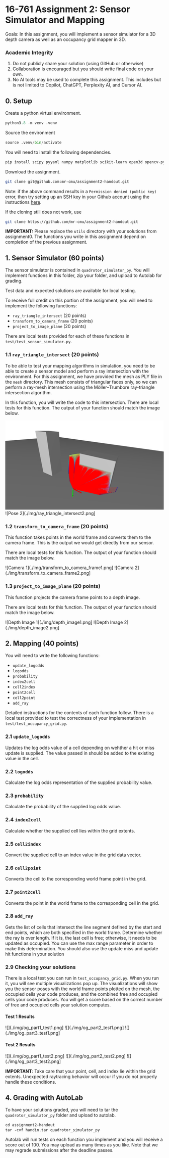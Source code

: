 # 16-761 Assignment 2: Sensor Simulator and Mapping

Goals: In this assignment, you will implement a sensor
simulator for a 3D depth camera as well as an occupancy
grid mapper in 3D.

### Academic Integrity
1. Do not publicly share your solution (using GitHub or otherwise)
2. Collaboration is encouraged but you should write final code on your own.
3. No AI tools may be used to complete this assignment. This includes
but is not limited to Copilot, ChatGPT, Perplexity AI, and Cursor AI.

## 0. Setup
Create a python virtual environment.
```python
python3.8 -m venv .venv
```
Source the environment
```python
source .venv/bin/activate
```
You will need to install the following dependencies.
```python
pip install scipy pyyaml numpy matplotlib scikit-learn open3d opencv-python
```
Download the assignment.
```bash
git clone git@github.com:mr-cmu/assignment2-handout.git
```
Note: if the above command results in a `Permission denied (public key)`
error, then try setting up an SSH key in your Github account using the
instructions [here](https://docs.github.com/en/authentication/connecting-to-github-with-ssh/adding-a-new-ssh-key-to-your-github-account).

If the cloning still does not work, use
```bash
git clone https://github.com/mr-cmu/assignment2-handout.git
```

**IMPORTANT:** Please replace the `utils` directory with your
solutions from assignment0. The functions you write in this assignment
depend on completion of the previous assignment.

## 1. Sensor Simulator (60 points)
The sensor simulator is contained in `quadrotor_simulator_py`. You
will implement functions in this folder, zip your folder, and upload
to Autolab for grading.

Test data and expected solutions are available for local testing.

To receive full credit on this portion of the assignment,
you will need to implement the following functions:

* `ray_triangle_intersect` (20 points)
* `transform_to_camera_frame` (20 points)
* `project_to_image_plane` (20 points)

There are local tests provided for each of these functions in
`test/test_sensor_simulator.py`.

### 1.1 `ray_triangle_intersect` (20 points)
To be able to test your mapping algorithms in simulation, you need to
be able to create a sensor model and perform a ray intersection with
the environment. For this assignment, we have provided the mesh as
PLY file in the `mesh` directory. This mesh consists of triangular
faces only, so we can perform a ray-mesh intersection using the
Möller–Trumbore ray-triangle intersection algorithm.

In this function, you will write the code to this intersection.
There are local tests for this function. The output of your
function should match the image below.

<img src="./img/ray_triangle_intersect1.png">
![Pose 2](./img/ray_triangle_intersect2.png]

### 1.2 `transform_to_camera_frame` (20 points)
This function takes points in the world frame and converts them to the
camera frame. This is the output we would get directly from our
sensor.

There are local tests for this function. The output of your
function should match the image below.

![Camera 1](./img/transform_to_camera_frame1.png]
![Camera 2](./img/transform_to_camera_frame2.png]

### 1.3 `project_to_image_plane` (20 points)
This function projects the camera frame points to a depth image.

There are local tests for this function. The output of your
function should match the image below.

![Depth Image 1](./img/depth_image1.png]
![Depth Image 2](./img/depth_image2.png]

## 2. Mapping (40 points)
You will need to write the following functions:

* `update_logodds`
* `logodds`
* `probability`
* `index2cell`
* `cell2index`
* `point2cell`
* `cell2point`
* `add_ray`

Detailed instructions for the contents of each function follow. There
is a local test provided to test the correctness of your
implementation in `test/test_occupancy_grid.py`.

### 2.1 `update_logodds`
Updates the log odds value of a cell depending on wehther a hit
or miss update is supplied. The value passed in should be added
to the existing value in the cell.

### 2.2 `logodds`
Calculate the log odds representation of the supplied probability value.

### 2.3 `probability`
Calculate the probability of the supplied log odds value.

### 2.4 `index2cell`
Calculate whether the supplied cell lies within the grid extents.

### 2.5 `cell2index`
Convert the supplied cell to an index value in the grid data vector.

### 2.6 `cell2point`
Converts the cell to the corresponding world frame point in the grid.

### 2.7 `point2cell`
Converts the point in the world frame to the corresponding cell
in the grid.

### 2.8 `add_ray`
Gets the list of cells that intersect the line segment defined by the
start and end points, which are both specified in the world
frame. Determine whether the ray is over length. If it is, the last
cell is free; otherwise, it needs to be updated as occupied.  You can
use the max range parameter in order to make this determination. You
should also use the update miss and update hit functions in your
solution

### 2.9 Checking your solutions
There is a local test you can run in `test_occupancy_grid.py`. When
you run it, you will see multiple visualizations pop up. The
visualizations will show you the sensor poses with the world frame
points plotted on the mesh, the occupied cells your code produces, and
the combined free and occupied cells your code produces. You will get
a score based on the correct number of free and occupied cells your
solution computes.

#### Test 1 Results
![](./img/og_part1_test1.png]
![](./img/og_part2_test1.png]
![](./img/og_part3_test1.png]

#### Test 2 Results
![](./img/og_part1_test2.png]
![](./img/og_part2_test2.png]
![](./img/og_part3_test2.png]

**IMPORTANT**: Take care that your point, cell, and index lie within
the grid extents. Unexpected raytracing behavior will occur if you do
not properly handle these conditions.

## 4. Grading with AutoLab
To have your solutions graded, you will need to tar the `quadrotor_simulator_py`
folder and upload to autolab.

```
cd assignment2-handout
tar -cvf handin.tar quadrotor_simulator_py
```

Autolab will run tests on each function you implement and you will
receive a score out of 100.  You may upload as many times as you like.
Note that we may regrade submissions after the deadline passes.
